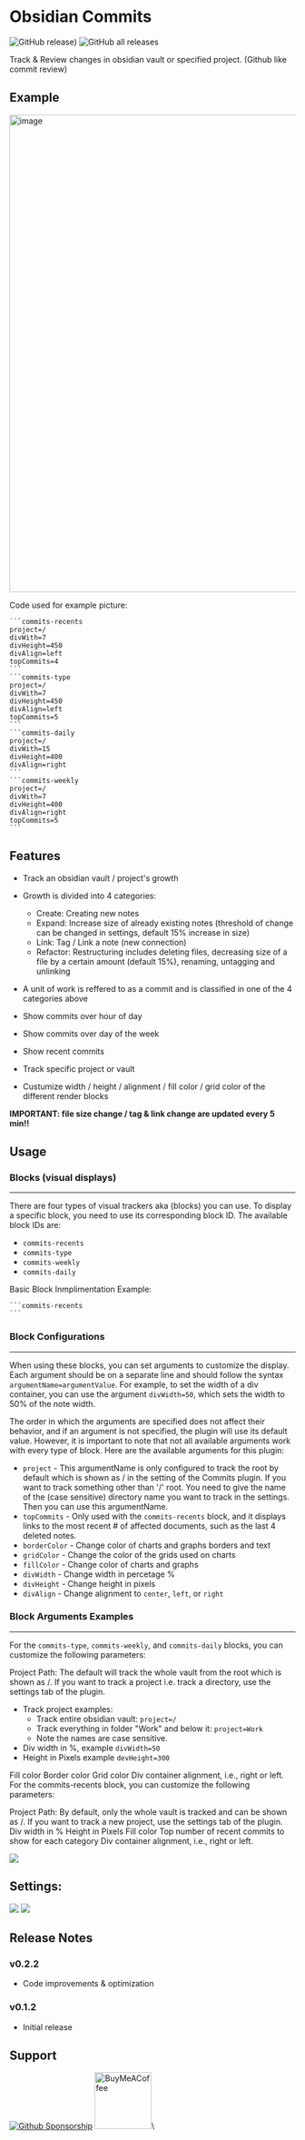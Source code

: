 # Obsidian Commits
![GitHub release)](https://img.shields.io/github/v/release/Darakah/obsidian-commits)
![GitHub all releases](https://img.shields.io/github/downloads/Darakah/obsidian-commits/total)

Track &amp; Review changes in obsidian vault or specified project. (Github like commit review)

## Example
<img width="841" alt="image" src="https://user-images.githubusercontent.com/1679089/224503771-f78a8afd-a82a-4ef3-9fa4-bb7c71f0e159.png">

Code used for example picture:
````
```commits-recents
project=/
divWith=7
divHeight=450
divAlign=left
topCommits=4
```
```commits-type
project=/
divWith=7
divHeight=450
divAlign=left
topCommits=5
```
```commits-daily
project=/
divWith=15
divHeight=400
divAlign=right
```
```commits-weekly
project=/
divWith=7
divHeight=400
divAlign=right
topCommits=5
```
````

## Features
- Track an obsidian vault / project's growth 
- Growth is divided into 4 categories: 
  - Create: Creating new notes
  - Expand: Increase size of already existing notes (threshold of change can be changed in settings, default 15% increase in size)
  - Link: Tag / Link a note (new connection)
  - Refactor: Restructuring includes deleting files, decreasing size of a file by a certain amount (default 15%), renaming, untagging and unlinking

- A unit of work is reffered to as a commit and is classified in one of the 4 categories above
- Show commits over hour of day
- Show commits over day of the week
- Show recent commits
- Track specific project or vault
- Custumize width / height / alignment / fill color / grid color of the different render blocks

**IMPORTANT: file size change / tag & link change are updated every 5 min!!**

## Usage

  ### Blocks (visual displays)
---
There are four types of visual trackers aka (blocks) you can use. To display a specific block, you need to use its corresponding block ID. The available block IDs are:

- `commits-recents`
- `commits-type`
- `commits-weekly`
- `commits-daily`

Basic Block Inmplimentation Example:
````
```commits-recents
```
````

### Block Configurations
---
When using these blocks, you can set arguments to customize the display. Each argument should be on a separate line and should follow the syntax `argumentName=argumentValue`. For example, to set the width of a div container, you can use the argument `divWidth=50`, which sets the width to 50% of the note width.

The order in which the arguments are specified does not affect their behavior, and if an argument is not specified, the plugin will use its default value. However, it is important to note that not all available arguments work with every type of block. Here are the available arguments for this plugin:

- `project` - This argumentName is only configured to track the root by default which is shown as / in the setting of the Commits plugin. If you want to track something other than '/' root. You need to give the name of the (case sensitive) directory name you want to track in the settings. Then you can use this argumentName. 
- `topCommits` - Only used with the `commits-recents` block, and it displays links to the most recent # of affected documents, such as the last 4 deleted notes.
- `borderColor` - Change color of charts and graphs borders and text
- `gridColor` - Change the color of the grids used on charts
- `fillColor` - Change color of charts and graphs
- `divWidth` - Change width in percetage %
- `divHeight` - Change height in pixels
- `divAlign` - Change alignment to `center`, `left`, or `right`

### Block Arguments Examples
---
For the `commits-type`, `commits-weekly`, and `commits-daily` blocks, you can customize the following parameters:

Project Path: The default will track the whole vault from the root which is shown as /. If you want to track a project i.e. track a directory, use the settings tab of the plugin.

- Track project examples:
  - Track entire obsidian vault: `project=/`
  - Track everything in folder "Work" and below it: `project=Work`
  - Note the names are case sensitive.
- Div width in %, example `divWidth=50`
- Height in Pixels example `devHeight=300`



Fill color
Border color
Grid color
Div container alignment, i.e., right or left.
For the commits-recents block, you can customize the following parameters:

Project Path: By default, only the whole vault is tracked and can be shown as /. If you want to track a new project, use the settings tab of the plugin.
Div width in %
Height in Pixels
Fill color
Top number of recent commits to show for each category
Div container alignment, i.e., right or left.

<img src="https://raw.githubusercontent.com/Darakah/obsidian-commits/main/images/Example_2_2.png"/>

## Settings:
<img src="https://raw.githubusercontent.com/Darakah/obsidian-commits/main/images/Settings_1.png"/>
<img src="https://raw.githubusercontent.com/Darakah/obsidian-commits/main/images/Settings_2.png"/>

## Release Notes

### v0.2.2
- Code improvements & optimization

### v0.1.2
- Initial release


## Support

[![Github Sponsorship](https://raw.githubusercontent.com/Darakah/Darakah/e0fe245eaef23cb4a5f19fe9a09a9df0c0cdc8e1/icons/github_sponsor_btn.svg)](https://github.com/sponsors/Darakah) [<img src="https://cdn.buymeacoffee.com/buttons/v2/default-yellow.png" alt="BuyMeACoffee" width="100">](https://www.buymeacoffee.com/darakah)\



